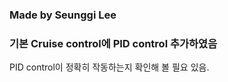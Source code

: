 ### Made by Seunggi Lee
### 기본 Cruise control에 PID control 추가하였음

PID control이 정확히 작동하는지 확인해 볼 필요 있음.
